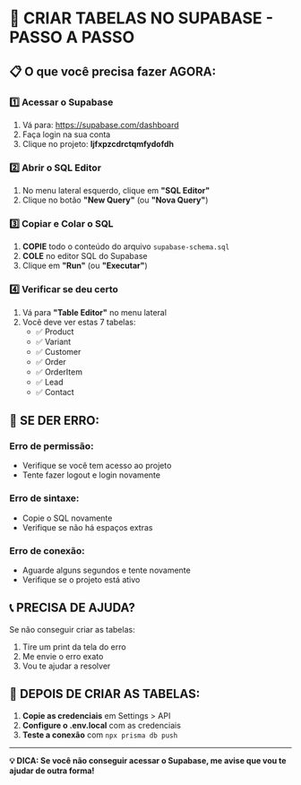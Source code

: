 # 🚀 CRIAR TABELAS NO SUPABASE - PASSO A PASSO

## 📋 O que você precisa fazer AGORA:

### 1️⃣ **Acessar o Supabase**
1. Vá para: https://supabase.com/dashboard
2. Faça login na sua conta
3. Clique no projeto: **ljfxpzcdrctqmfydofdh**

### 2️⃣ **Abrir o SQL Editor**
1. No menu lateral esquerdo, clique em **"SQL Editor"**
2. Clique no botão **"New Query"** (ou **"Nova Query"**)

### 3️⃣ **Copiar e Colar o SQL**
1. **COPIE** todo o conteúdo do arquivo `supabase-schema.sql`
2. **COLE** no editor SQL do Supabase
3. Clique em **"Run"** (ou **"Executar"**)

### 4️⃣ **Verificar se deu certo**
1. Vá para **"Table Editor"** no menu lateral
2. Você deve ver estas 7 tabelas:
   - ✅ Product
   - ✅ Variant
   - ✅ Customer
   - ✅ Order
   - ✅ OrderItem
   - ✅ Lead
   - ✅ Contact

## 🚨 **SE DER ERRO:**

### Erro de permissão:
- Verifique se você tem acesso ao projeto
- Tente fazer logout e login novamente

### Erro de sintaxe:
- Copie o SQL novamente
- Verifique se não há espaços extras

### Erro de conexão:
- Aguarde alguns segundos e tente novamente
- Verifique se o projeto está ativo

## 📞 **PRECISA DE AJUDA?**

Se não conseguir criar as tabelas:
1. Tire um print da tela do erro
2. Me envie o erro exato
3. Vou te ajudar a resolver

## 🎯 **DEPOIS DE CRIAR AS TABELAS:**

1. **Copie as credenciais** em Settings > API
2. **Configure o .env.local** com as credenciais
3. **Teste a conexão** com `npx prisma db push`

---

**💡 DICA: Se você não conseguir acessar o Supabase, me avise que vou te ajudar de outra forma!**
